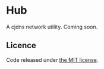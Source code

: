# Hub

A cjdns network utility. Coming soon.

## Licence

Code released under [the MIT license](https://github.com/dansup/hub/blob/master/LICENSE).